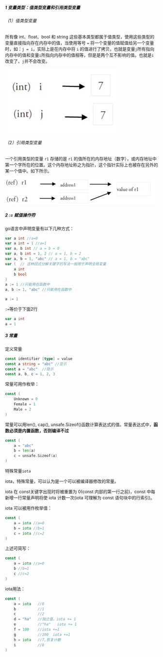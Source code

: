 ##### 1 变量类型：值类型变量和引用类型变量

###### （1）值类型变量

所有像 int、float、bool 和 string 这些基本类型都属于值类型，使用这些类型的变量直接指向存在内存中的值，当使用等号 `=` 将一个变量的值赋值给另一个变量时，如：`j = i`，实际上是在内存中将 `i` 的值进行了拷贝，也就是变量`j`所有指向内存中的值和变量`i`所指向内存中的值相等，但是是两个互不影响的值。也就是`i`改变了，`j`并不会改变。

![image-20221011211541727](.img/image-20221011211541727.png)

###### （2）引用类型变量

一个引用类型的变量 `r1` 存储的是 `r1` 的值所在的内存地址（数字），或内存地址中第一个字所在的位置。这个内存地址称之为指针，这个指针实际上也被存在另外的某一个值中。如下所示。

![image-20221011211601130](.img/image-20221011211601130.png)

#####  2 := 赋值操作符

go语言中声明变量有以下几种方式：

```go
var a int //a=0
var a int = 1 //a=1
var a, b int // a = b = 0
var a, b int = 1, 2 // a = 1, b = 2
var a, b = 1, "abc" // a = 1, b = "abc"
var (  // 这种因式分解关键字的写法一般用于声明全局变量
    a int
    b bool
)
a := 1 //只能用在函数中
a, b := 1, "abc" //只能用在函数中
```

```go
a := 1
```

`:=`等价于下面2行

```go
var a int
a = 1
```

##### 3 常量

定义常量

```go
const identifier [type] = value
const a string = "abc" //显示
const a = "abc"  //隐示
const a, b, c = 1, 2, 3
```

常量可用作枚举：

```go
const (
    Unknown = 0
    Female = 1
    Male = 2
)
```

常量可以用len(), cap(), unsafe.Sizeof()函数计算表达式的值。常量表达式中，**函数必须是内置函数，否则编译不过**

```go
const (
    a = "abc"
    b = len(a)
    c = unsafe.Sizeof(a)
)
```

特殊常量`iota`

iota，特殊常量，可以认为是一个可以被编译器修改的常量。

iota 在 const关键字出现时将被重置为 0(const 内部的第一行之前)，const 中每新增一行常量声明将使 iota 计数一次(iota 可理解为 const 语句块中的行索引)。

iota 可以被用作枚举值：

```go
const (
    a = iota //a=0
    b = iota //b=1
    c = iota //c=2
)
```

上述可简写：

```go
const (
    a = iota //a=0
    b //b=1
    c //c=2
)
```

iota用法：

```go
const (
    a = iota   //0
    b          //1
    c          //2
    d = "ha"   //独立值，iota += 1
    e          //"ha"   iota += 1
    f = 100    //iota +=1
    g          //100  iota +=1
    h = iota   //7,恢复计数
    i          //8
)
```

